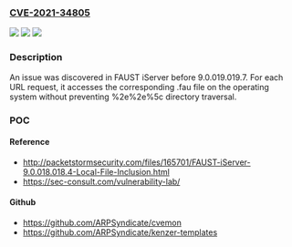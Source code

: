 ### [CVE-2021-34805](https://cve.mitre.org/cgi-bin/cvename.cgi?name=CVE-2021-34805)
![](https://img.shields.io/static/v1?label=Product&message=n%2Fa&color=blue)
![](https://img.shields.io/static/v1?label=Version&message=n%2Fa&color=blue)
![](https://img.shields.io/static/v1?label=Vulnerability&message=n%2Fa&color=brighgreen)

### Description

An issue was discovered in FAUST iServer before 9.0.019.019.7. For each URL request, it accesses the corresponding .fau file on the operating system without preventing %2e%2e%5c directory traversal.

### POC

#### Reference
- http://packetstormsecurity.com/files/165701/FAUST-iServer-9.0.018.018.4-Local-File-Inclusion.html
- https://sec-consult.com/vulnerability-lab/

#### Github
- https://github.com/ARPSyndicate/cvemon
- https://github.com/ARPSyndicate/kenzer-templates

